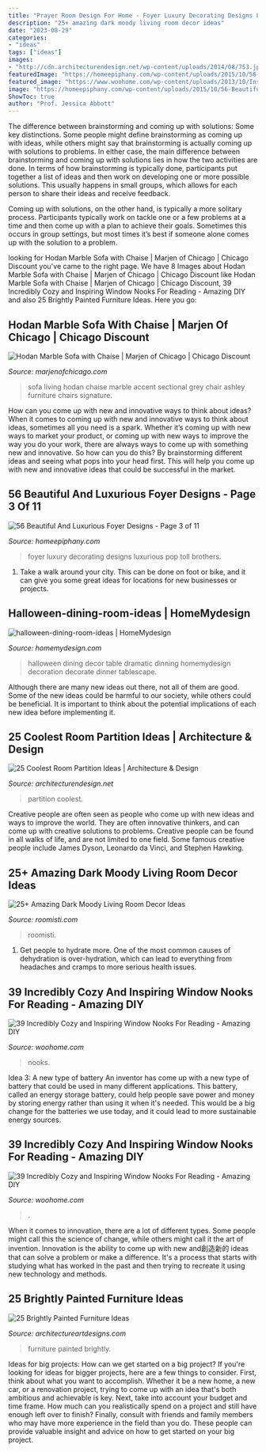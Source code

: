 ```yaml
---
title: "Prayer Room Design For Home - Foyer Luxury Decorating Designs Luxurious Pop Toll Brothers"
description: "25+ amazing dark moody living room decor ideas"
date: "2023-08-29"
categories:
- "ideas"
tags: ["ideas"]
images:
- "http://cdn.architecturendesign.net/wp-content/uploads/2014/08/753.jpg"
featuredImage: "https://homeepiphany.com/wp-content/uploads/2015/10/56-Beautiful-And-Luxurious-Foyer-Designs-14.jpg"
featured_image: "https://www.woohome.com/wp-content/uploads/2013/10/Inspiring-Window-Reading-Nook-8.jpg"
image: "https://homeepiphany.com/wp-content/uploads/2015/10/56-Beautiful-And-Luxurious-Foyer-Designs-14.jpg"
ShowToc: true
author: "Prof. Jessica Abbott"
---
```



The difference between brainstorming and coming up with solutions: Some key distinctions.
Some people might define brainstorming as coming up with ideas, while others might say that brainstorming is actually coming up with solutions to problems. In either case, the main difference between brainstorming and coming up with solutions lies in how the two activities are done.
In terms of how brainstorming is typically done, participants put together a list of ideas and then work on developing one or more possible solutions. This usually happens in small groups, which allows for each person to share their ideas and receive feedback.

Coming up with solutions, on the other hand, is typically a more solitary process. Participants typically work on tackle one or a few problems at a time and then come up with a plan to achieve their goals. Sometimes this occurs in group settings, but most times it’s best if someone alone comes up with the solution to a problem.

	

		
looking for Hodan Marble Sofa with Chaise | Marjen of Chicago | Chicago Discount you've came to the right page. We have 8 Images about Hodan Marble Sofa with Chaise | Marjen of Chicago | Chicago Discount like Hodan Marble Sofa with Chaise | Marjen of Chicago | Chicago Discount, 39 Incredibly Cozy and Inspiring Window Nooks For Reading - Amazing DIY and also 25 Brightly Painted Furniture Ideas. Here you go:
		
    
## Hodan Marble Sofa With Chaise | Marjen Of Chicago | Chicago Discount

<img loading=lazy src="http://www.marjenofchicago.com/sites/default/files/79700-18-21-11-T-C.jpg" onerror="this.onerror=null;this.src='https://tse4.mm.bing.net/th?id=OIP.dspQwRbOtvH-um-l6Zc44AHaF7&amp;pid=15.1';" alt="Hodan Marble Sofa with Chaise | Marjen of Chicago | Chicago Discount">

_Source: marjenofchicago.com_

>sofa living hodan chaise marble accent sectional grey chair ashley furniture chairs signature. 

	

How can you come up with new and innovative ways to think about ideas?
When it comes to coming up with new and innovative ways to think about ideas, sometimes all you need is a spark. Whether it’s coming up with new ways to market your product, or coming up with new ways to improve the way you do your work, there are always ways to come up with something new and innovative. So how can you do this? By brainstorming different ideas and seeing what pops into your head first. This will help you come up with new and innovative ideas that could be successful in the market.

    
## 56 Beautiful And Luxurious Foyer Designs - Page 3 Of 11

<img loading=lazy src="https://homeepiphany.com/wp-content/uploads/2015/10/56-Beautiful-And-Luxurious-Foyer-Designs-14.jpg" onerror="this.onerror=null;this.src='https://tse2.mm.bing.net/th?id=OIP.NVslVa9eLzv1qwl_5BUquwHaNK&amp;pid=15.1';" alt="56 Beautiful And Luxurious Foyer Designs - Page 3 of 11">

_Source: homeepiphany.com_

>foyer luxury decorating designs luxurious pop toll brothers. 

	

1. Take a walk around your city. This can be done on foot or bike, and it can give you some great ideas for locations for new businesses or projects. 

    
## Halloween-dining-room-ideas | HomeMydesign

<img loading=lazy src="https://homemydesign.com/wp-content/uploads/2014/09/halloween-dining-room-ideas.jpg" onerror="this.onerror=null;this.src='https://tse3.mm.bing.net/th?id=OIP.l0Y1nJPYK8sw92XpGkFMBQHaLH&amp;pid=15.1';" alt="halloween-dining-room-ideas | HomeMydesign">

_Source: homemydesign.com_

>halloween dining decor table dramatic dinning homemydesign decoration decorate dinner tablescape. 

	

Although there are many new ideas out there, not all of them are good. Some of the new ideas could be harmful to our society, while others could be beneficial. It is important to think about the potential implications of each new idea before implementing it.

    
## 25 Coolest Room Partition Ideas | Architecture &amp; Design

<img loading=lazy src="http://cdn.architecturendesign.net/wp-content/uploads/2014/08/753.jpg" onerror="this.onerror=null;this.src='https://tse1.mm.bing.net/th?id=OIP.vY66Fsip9dzeE_fMcrXXUQHaLK&amp;pid=15.1';" alt="25 Coolest Room Partition Ideas | Architecture &amp; Design">

_Source: architecturendesign.net_

>partition coolest. 

	

Creative people are often seen as people who come up with new ideas and ways to improve the world. They are often innovative thinkers, and can come up with creative solutions to problems. Creative people can be found in all walks of life, and are not limited to one field. Some famous creative people include James Dyson, Leonardo da Vinci, and Stephen Hawking.

    
## 25+ Amazing Dark Moody Living Room Decor Ideas

<img loading=lazy src="https://roomisti.com/wp-content/uploads/2019/03/25-Amazing-Dark-Moody-Living-Room-Decor-Ideas-17.jpg" onerror="this.onerror=null;this.src='https://tse4.mm.bing.net/th?id=OIP.AMxjeUbfPlutYY1QifJQxQHaLH&amp;pid=15.1';" alt="25+ Amazing Dark Moody Living Room Decor Ideas">

_Source: roomisti.com_

>roomisti. 

	

1. Get people to hydrate more. One of the most common causes of dehydration is over-hydration, which can lead to everything from headaches and cramps to more serious health issues.

    
## 39 Incredibly Cozy And Inspiring Window Nooks For Reading - Amazing DIY

<img loading=lazy src="https://www.woohome.com/wp-content/uploads/2013/10/Inspiring-Window-Reading-Nook-29-2.jpg" onerror="this.onerror=null;this.src='https://tse3.mm.bing.net/th?id=OIP.fUu10fHhqW_6_9e9OT0i9wHaLH&amp;pid=15.1';" alt="39 Incredibly Cozy and Inspiring Window Nooks For Reading - Amazing DIY">

_Source: woohome.com_

>nooks. 

	

Idea 3: A new type of battery
An inventor has come up with a new type of battery that could be used in many different applications. This battery, called an energy storage battery, could help people save power and money by storing energy rather than using it when it's needed. This would be a big change for the batteries we use today, and it could lead to more sustainable energy sources.

    
## 39 Incredibly Cozy And Inspiring Window Nooks For Reading - Amazing DIY

<img loading=lazy src="https://www.woohome.com/wp-content/uploads/2013/10/Inspiring-Window-Reading-Nook-8.jpg" onerror="this.onerror=null;this.src='https://tse4.mm.bing.net/th?id=OIP.Nfv4Kq5j0WCg7ihmVQDJzgHaJ5&amp;pid=15.1';" alt="39 Incredibly Cozy and Inspiring Window Nooks For Reading - Amazing DIY">

_Source: woohome.com_

>. 

	

When it comes to innovation, there are a lot of different types. Some people might call this the science of change, while others might call it the art of invention. Innovation is the ability to come up with new and創造新的 ideas that can solve a problem or make a difference. It's a process that starts with studying what has worked in the past and then trying to recreate it using new technology and methods.

    
## 25 Brightly Painted Furniture Ideas

<img loading=lazy src="https://www.architectureartdesigns.com/wp-content/uploads/2013/06/253-630x942.jpg" onerror="this.onerror=null;this.src='https://tse3.mm.bing.net/th?id=OIP.sDEQrrEc9YdJ9UsCdI0XQwHaLE&amp;pid=15.1';" alt="25 Brightly Painted Furniture Ideas">

_Source: architectureartdesigns.com_

>furniture painted brightly. 

	

Ideas for big projects: How can we get started on a big project?
If you're looking for ideas for bigger projects, here are a few things to consider. First, think about what you want to accomplish. Whether it be a new home, a new car, or a renovation project, trying to come up with an idea that's both ambitious and achievable is key. Next, take into account your budget and time frame. How much can you realistically spend on a project and still have enough left over to finish? Finally, consult with friends and family members who may have more experience in the field than you do. These people can provide valuable insight and advice on how to get started on your big project.

